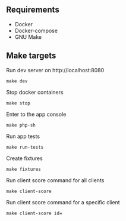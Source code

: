 ## Requirements
* Docker
* Docker-compose
* GNU Make

## Make targets
Run dev server on http://localhost:8080
```
make dev
```

Stop docker containers
```
make stop
```

Enter to the app console
```
make php-sh
```

Run app tests
```
make run-tests
```

Create fixtures
```
make fixtures
```

Run client score command for all clients
```
make client-score
```

Run client score command for a specific client
```
make client-score id=
```
